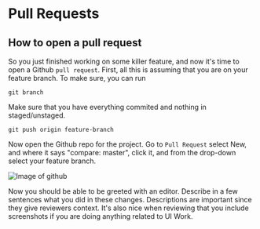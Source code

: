 # Pull Requests
## How to open a pull request
So you just finished working on some killer feature, and now it's time to open a Github `pull request`. First, all this is assuming that you are on your feature branch. To make sure, you can run
```
git branch
```
Make sure that you have everything commited and nothing in staged/unstaged.
```
git push origin feature-branch
```
Now open the Github repo for the project.
Go to `Pull Request` select New, and where it says "compare: master", click it, and from the drop-down select your feature branch.

![Image of github](https://i.imgur.com/3EWVT9L.png)

Now you should be able to be greeted with an editor. Describe in a few sentences what you did in these changes. Descriptions are important since they give reviewers context. It's also nice when reviewing that you include screenshots if you are doing anything related to UI Work. 

